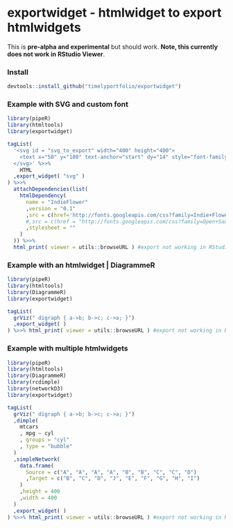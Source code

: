 # exportwidget - htmlwidget to export htmlwidgets

This is **pre-alpha and experimental** but should work.  **Note, this currently does not work in RStudio Viewer**.


### Install

```r
devtools::install_github("timelyportfolio/exportwidget")
```

### Example with SVG and custom font

```r
library(pipeR)
library(htmltools)
library(exportwidget)

tagList(
  '<svg id = "svg_to_export" width="400" height="400">
    <text x="50" y="100" text-anchor="start" dy="14" style="font-family:\'Indie Flower\';font-size:36pt;font-weight:300;">Custom Fonts</text>
  </svg>' %>>%
    HTML
  ,export_widget( "svg" )
) %>>%
  attachDependencies(list(
    htmlDependency(
      name = "IndieFlower"
      ,version = "0.1"
      ,src = c(href='http://fonts.googleapis.com/css?family=Indie+Flower')
      #,src = c(href = "http://fonts.googleapis.com/css?family=Open+Sans:400italic,400,300,600")
      ,stylesheet = ""
    )
  )) %>>%
  html_print( viewer = utils::browseURL ) #export not working in RStudio Viewer
```

### Example with an htmlwidget | DiagrammeR

```r
library(pipeR)
library(htmltools)
library(DiagrammeR)
library(exportwidget)

tagList(
  grViz(" digraph { a->b; b->c; c->a; }")
  ,export_widget( )
) %>>% html_print( viewer = utils::browseURL ) #export not working in RStudio Viewer
```


### Example with multiple htmlwidgets

```r
library(pipeR)
library(htmltools)
library(DiagrammeR)
library(rcdimple)
library(networkD3)
library(exportwidget)

tagList(
  grViz(" digraph { a->b; b->c; c->a; }")
  ,dimple(
    mtcars
    , mpg ~ cyl
    , groups = "cyl"
    , type = "bubble"
  )
  ,simpleNetwork(
    data.frame(
      Source = c("A", "A", "A", "A", "B", "B", "C", "C", "D")
      ,Target = c("B", "C", "D", "J", "E", "F", "G", "H", "I")
    )
    ,height = 400
    ,width = 400
  )
  ,export_widget( )
) %>>% html_print( viewer = utils::browseURL ) #export not working in RStudio Viewer
```
